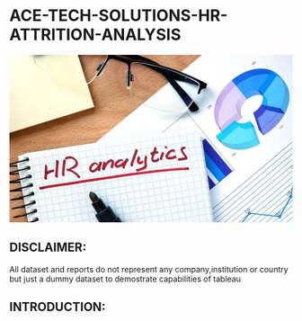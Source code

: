 # ACE-TECH-SOLUTIONS-HR-ATTRITION-ANALYSIS

![](hr2.jpg)

## DISCLAIMER:
All dataset and reports do not represent any company,institution or country but just a dummy dataset to demostrate capabilities of tableau


## INTRODUCTION:

